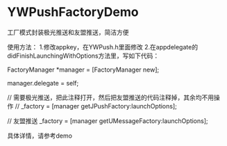 # YWPushFactoryDemo
工厂模式封装极光推送和友盟推送，简洁方便

使用方法：
1.修改appkey，在YWPush.h里面修改
2.在appdelegate的didFinishLaunchingWithOptions方法里，写如下代码：

FactoryManager *manager = [FactoryManager new];

manager.delegate = self;


//    需要极光推送，把此注释打开，然后把友盟推送的代码注释掉，其余均不用操作
//    _factory = [manager getJPushFactory:launchOptions];


//    友盟推送
_factory = [manager getUMessageFactory:launchOptions];

具体详情，请参考demo

